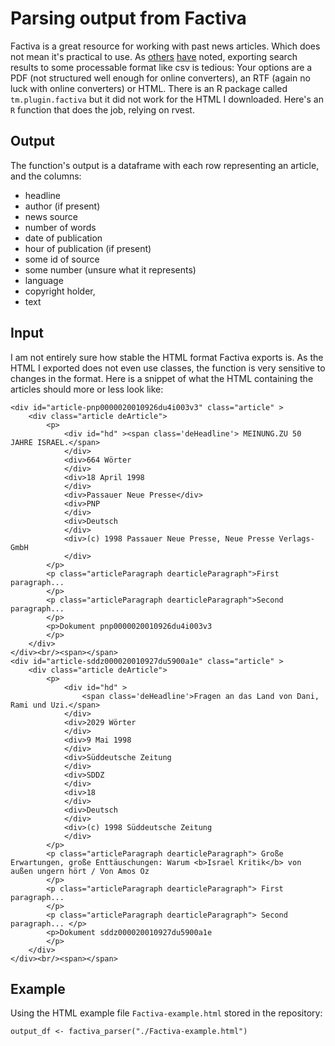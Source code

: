 # Parsing output from Factiva

Factiva is a great resource for working with past news articles. Which does not mean it's practical to use. As [others](https://philreeddata.wordpress.com/2016/05/20/extracting-meta-data-from-factiva-to-csv-via-python/) [have](http://seenanotherway.com/facteaser/) noted, exporting search results to some processable format like csv is tedious: Your options are a PDF (not structured well enough for online converters), an RTF (again no luck with online converters) or HTML. There is an R package called `tm.plugin.factiva` but it did not work for the HTML I downloaded. Here's an `R` function that does the job, relying on rvest. 

## Output

The function's output is a dataframe with each row representing an article, and the columns:
- headline 
- author (if present)
- news source
- number of words
- date of publication
- hour of publication (if present)
- some id of source 
- some number (unsure what it represents)
- language
- copyright holder,
- text

## Input

I am not entirely sure how stable the HTML format Factiva exports is. As the HTML I exported does not even use classes, the function is very sensitive to changes in the format. Here is a snippet of what the HTML containing the articles should more or less look like:

```
<div id="article-pnp0000020010926du4i003v3" class="article" >
	<div class="article deArticle">
		<p>
			<div id="hd" ><span class='deHeadline'> MEINUNG.ZU 50 JAHRE ISRAEL.</span>
			</div>
			<div>664 Wörter
			</div>
			<div>18 April 1998
			</div>
			<div>Passauer Neue Presse</div>
			<div>PNP
			</div>
			<div>Deutsch
			</div>
			<div>(c) 1998 Passauer Neue Presse, Neue Presse Verlags-GmbH
			</div>
		</p>
		<p class="articleParagraph dearticleParagraph">First paragraph...
		</p>
		<p class="articleParagraph dearticleParagraph">Second paragraph...
		</p>
		<p>Dokument pnp0000020010926du4i003v3
		</p>
	</div>
</div><br/><span></span>
<div id="article-sddz000020010927du5900a1e" class="article" >
	<div class="article deArticle">
		<p>
			<div id="hd" >
				<span class='deHeadline'>Fragen an das Land von Dani, Rami und Uzi.</span>
			</div>
			<div>2029 Wörter
			</div>
			<div>9 Mai 1998
			</div>
			<div>Süddeutsche Zeitung
			</div>
			<div>SDDZ
			</div>
			<div>18
			</div>
			<div>Deutsch
			</div>
			<div>(c) 1998 Süddeutsche Zeitung
			</div>
		</p>
		<p class="articleParagraph dearticleParagraph"> Große Erwartungen, große Enttäuschungen: Warum <b>Israel Kritik</b> von außen ungern hört / Von Amos Oz
		</p>
		<p class="articleParagraph dearticleParagraph"> First paragraph...
		</p>
		<p class="articleParagraph dearticleParagraph"> Second paragraph... </p>
		<p>Dokument sddz000020010927du5900a1e
		</p>
	</div>
</div><br/><span></span>

```
## Example

Using the HTML example file `Factiva-example.html` stored in the repository:

```
output_df <- factiva_parser("./Factiva-example.html")
```
